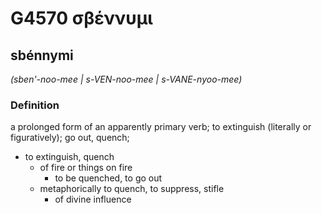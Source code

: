 # G4570 σβέννυμι

## sbénnymi

_(sben'-noo-mee | s-VEN-noo-mee | s-VANE-nyoo-mee)_

### Definition

a prolonged form of an apparently primary verb; to extinguish (literally or figuratively); go out, quench; 

- to extinguish, quench
  - of fire or things on fire
    - to be quenched, to go out
  - metaphorically to quench, to suppress, stifle
    - of divine influence
